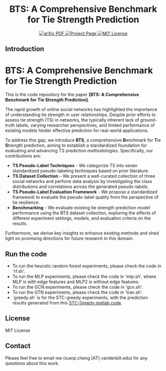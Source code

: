 <h1 align="center"> BTS: A Comprehensive Benchmark for Tie Strength Prediction </h1>

  <p align="center">
    <a href='https://arxiv.org/abs/2410.19214'>
      <img src='https://img.shields.io/badge/Paper-PDF-green?style=flat&logo=arXiv&logoColor=green' alt='arXiv PDF'> </a>
    <a href='https://github.com/XueqiC/Awesome-Tie-Strength-Prediction'>
      <img src='https://img.shields.io/badge/Project-Page-blue?style=flat&logo=Google%20chrome&logoColor=blue' alt='Project Page'> </a>
    <a href='https://github.com/XueqiC/Awesome-Tie-Strength-Prediction/blob/main/LICENSE'>
      <img src='https://img.shields.io/badge/License-MIT-green.svg' alt='MIT License'> </a>
  </p>

## Introduction
# BTS: A Comprehensive Benchmark for Tie Strength Prediction

This is the code repository for the paper **[BTS: A Comprehensive Benchmark for Tie Strength Prediction]**.

The rapid growth of online social networks has highlighted the importance of understanding tie strength in user relationships. Despite prior efforts to assess tie strength (TS) in networks, the typically inherent lack of ground-truth labels, varying researcher perspectives, and limited performance of existing models hinder effective prediction for real-world applications.

To address this gap, we introduce **BTS**, a comprehensive **B**enchmark for **T**ie **S**trength prediction, aiming to establish a standardized foundation for evaluating and advancing TS prediction methodologies. Specifically, our contributions are:

- **TS Pseudo-Label Techniques** - We categorize TS into seven standardized pseudo-labeling techniques based on prior literature.
- **TS Dataset Collection** – We present a well-curated collection of three social networks and perform data analysis by investigating the class distributions and correlations across the generated pseudo-labels.
- **TS Pseudo-Label Evaluation Framework** - We propose a standardized framework to evaluate the pseudo-label quality from the perspective of tie resilience.
- **Benchmarking** - We evaluate existing tie strength prediction model performance using the BTS dataset collection, exploring the effects of different experiment settings, models, and evaluation criteria on the results.

Furthermore, we derive key insights to enhance existing methods and shed light on promising directions for future research in this domain.


## Run the code
- To run the heurstic random forest experiments, please check the code in 'rf.sh'.
- To run the MLP experiments, please check the code in 'mlp.sh', where MLP is with edge features and MLP2 is without edge features.
- To run the GCN experiments, please check the code in 'gcn.sh'.
- To run the GTN experiments, please check the code in 'tran.sh'.
- `greedy.sh' is for the STC-greedy experiments, with the prediction results generated from this [STC-Greedy matlab code](https://bitbucket.org/ghentdatascience/stc-code-public/src/master/). 

## License
MIT License

## Contact 
Please feel free to email me (xueqi.cheng [AT] vanderbilt.edu) for any questions about this work.

